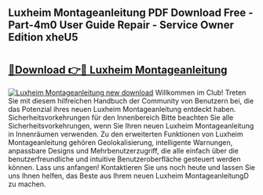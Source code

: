 ## Luxheim Montageanleitung PDF Download Free - Part-4m0 User Guide Repair - Service Owner Edition xheU5

# <h2><a href="http://df6yer.blite.top/?on=Luxheim+Montageanleitung">🔗Download 👉🔴 Luxheim Montageanleitung</a></h2>

[![Luxheim Montageanleitung new download](https://i.imgur.com/lujVjoI.png)](http://df6yer.blite.top/?on=Luxheim+Montageanleitung)
Willkommen im Club! Treten Sie mit diesem hilfreichen Handbuch der Community von Benutzern bei, die das Potenzial ihres neuen Luxheim Montageanleitung entdeckt haben. Sicherheitsvorkehrungen für den Innenbereich Bitte beachten Sie alle Sicherheitsvorkehrungen, wenn Sie Ihren neuen Luxheim Montageanleitung in Innenräumen verwenden. Zu den erweiterten Funktionen von Luxheim Montageanleitung gehören Geolokalisierung, intelligente Warnungen, anpassbare Designs und Mehrbenutzerzugriff, die alle einfach über die benutzerfreundliche und intuitive Benutzeroberfläche gesteuert werden können. Lass uns anfangen! Kontaktieren Sie uns noch heute und lassen Sie uns Ihnen helfen, das Beste aus Ihrem neuen Luxheim MontageanleitungD zu machen.

